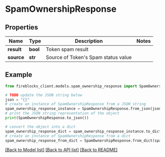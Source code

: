 # SpamOwnershipResponse


## Properties

Name | Type | Description | Notes
------------ | ------------- | ------------- | -------------
**result** | **bool** | Token spam result | 
**source** | **str** | Source of Token&#39;s Spam status value | 

## Example

```python
from fireblocks_client.models.spam_ownership_response import SpamOwnershipResponse

# TODO update the JSON string below
json = "{}"
# create an instance of SpamOwnershipResponse from a JSON string
spam_ownership_response_instance = SpamOwnershipResponse.from_json(json)
# print the JSON string representation of the object
print(SpamOwnershipResponse.to_json())

# convert the object into a dict
spam_ownership_response_dict = spam_ownership_response_instance.to_dict()
# create an instance of SpamOwnershipResponse from a dict
spam_ownership_response_from_dict = SpamOwnershipResponse.from_dict(spam_ownership_response_dict)
```
[[Back to Model list]](../README.md#documentation-for-models) [[Back to API list]](../README.md#documentation-for-api-endpoints) [[Back to README]](../README.md)


